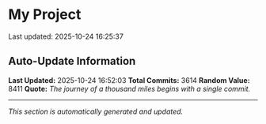 # My Project


Last updated: 2025-10-24 16:25:37





































































































































































































































































































































































































































































































































































































































































































































































































































































































































































































































































































































































































































































































































































































































































































































































































































































































































































































































































































































































































































































































































































































































































































































































































































































































































































































































































































































































































































































































































































































































































































































































































































































































































































































































































































































































































































































































































































































































































































































































































































































































































































## Auto-Update Information

**Last Updated:** 2025-10-24 16:52:03
**Total Commits:** 3614
**Random Value:** 8411
**Quote:** _The journey of a thousand miles begins with a single commit._

---
_This section is automatically generated and updated._